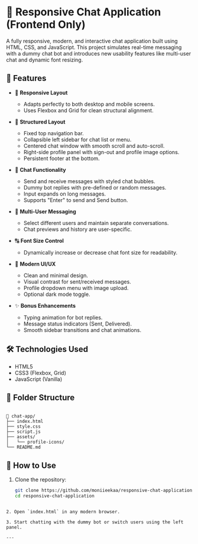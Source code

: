 # 💬 Responsive Chat Application (Frontend Only)

A fully responsive, modern, and interactive chat application built using HTML, CSS, and JavaScript. This project simulates real-time messaging with a dummy chat bot and introduces new usability features like multi-user chat and dynamic font resizing.

## 🚀 Features

- 📱 **Responsive Layout**
  - Adapts perfectly to both desktop and mobile screens.
  - Uses Flexbox and Grid for clean structural alignment.

- 🧭 **Structured Layout**
  - Fixed top navigation bar.
  - Collapsible left sidebar for chat list or menu.
  - Centered chat window with smooth scroll and auto-scroll.
  - Right-side profile panel with sign-out and profile image options.
  - Persistent footer at the bottom.

- 💬 **Chat Functionality**
  - Send and receive messages with styled chat bubbles.
  - Dummy bot replies with pre-defined or random messages.
  - Input expands on long messages.
  - Supports "Enter" to send and Send button.

- 👥 **Multi-User Messaging**
  - Select different users and maintain separate conversations.
  - Chat previews and history are user-specific.

- 🔠 **Font Size Control**
  - Dynamically increase or decrease chat font size for readability.

- 🎨 **Modern UI/UX**
  - Clean and minimal design.
  - Visual contrast for sent/received messages.
  - Profile dropdown menu with image upload.
  - Optional dark mode toggle.

- ✨ **Bonus Enhancements**
  - Typing animation for bot replies.
  - Message status indicators (Sent, Delivered).
  - Smooth sidebar transitions and chat animations.


## 🛠️ Technologies Used

- HTML5
- CSS3 (Flexbox, Grid)
- JavaScript (Vanilla)

## 📁 Folder Structure

```

📁 chat-app/
├── index.html
├── style.css
├── script.js
├── assets/
│   └── profile-icons/
└── README.md

````

## 📸 How to Use

1. Clone the repository:
   ```bash
   git clone https://github.com/moniieekaa/responsive-chat-application.git
   cd responsive-chat-application
````

2. Open `index.html` in any modern browser.

3. Start chatting with the dummy bot or switch users using the left panel.
 
---

